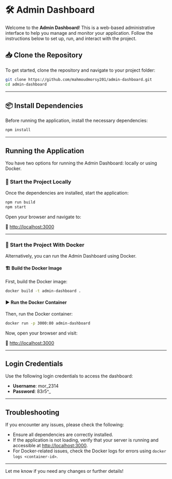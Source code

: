 # 🛠 Admin Dashboard

Welcome to the **Admin Dashboard**! This is a web-based administrative interface to help you manage and monitor your application. Follow the instructions below to set up, run, and interact with the project.


## 📥 Clone the Repository

To get started, clone the repository and navigate to your project folder:

```sh
git clone https://github.com/mahmoudmorsy201/admin-dashboard.git
cd admin-dashboard
```

---

## 📦 Install Dependencies

Before running the application, install the necessary dependencies:

```sh
npm install
```

---

## Running the Application

You have two options for running the Admin Dashboard: locally or using Docker.

### 🚀 Start the Project Locally

Once the dependencies are installed, start the application:

```sh
npm run build
npm start
```

Open your browser and navigate to:

🔗 [http://localhost:3000](http://localhost:3000)

---

### 🐳 Start the Project With Docker

Alternatively, you can run the Admin Dashboard using Docker.

#### 🏗 Build the Docker Image

First, build the Docker image:

```sh
docker build -t admin-dashboard .
```

#### ▶ Run the Docker Container

Then, run the Docker container:

```sh
docker run -p 3000:80 admin-dashboard
```

Now, open your browser and visit:

🔗 [http://localhost:3000](http://localhost:3000)

---

## Login Credentials

Use the following login credentials to access the dashboard:

- **Username**: mor_2314
- **Password**: 83r5^_

---

## Troubleshooting

If you encounter any issues, please check the following:

- Ensure all dependencies are correctly installed.
- If the application is not loading, verify that your server is running and accessible at [http://localhost:3000](http://localhost:3000).
- For Docker-related issues, check the Docker logs for errors using `docker logs <container-id>`.

---

Let me know if you need any changes or further details!